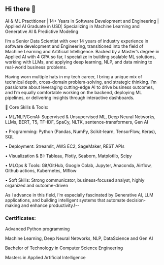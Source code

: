 ## Hi there 👋

AI & ML Practitioner | 14+ Years in Software Development and Engineering | Applied AI Graduate in USD| Specializing in Machine Learning and Generative AI & Predictive Modeling

I’m a Senior Data Scientist with over 14 years of industry experience in software development and Engineering, transitioned into the field of Machine Learning and Artificial Intelligence. Backed by a Master’s degree in Applied AI with 4 GPA so far, I specialize in building scalable ML solutions, working with LLMs, and applying deep learning, NLP, and data mining to real-world business problems.

Having worn multiple hats in my tech career, I bring a unique mix of technical depth, cross-domain problem-solving, and strategic thinking. I’m passionate about leveraging cutting-edge AI to drive business outcomes, and I’m equally comfortable working on the backend, deploying ML pipelines, or delivering insights through interactive dashboards.

🔹 Core Skills & Tools:

• ML/NLP/GenAI: Supervised & Unsupervised ML, Deep Neural Networks, LLMs, BERT, T5, TF-IDF, SpaCy, NLTK, sentence-transformers, Gen AI

• Programming: Python (Pandas, NumPy, Scikit-learn, TensorFlow, Keras), SQL

• Deployment: Streamlit, AWS EC2, SageMaker, REST APIs

• Visualization & BI: Tableau, Plotly, Seaborn, Matplotlib, Scipy

• MLOps & Tools: Git/GitHub, Google Colab, Jupyter, Anaconda, Airflow, Github actions, Kubernetes, Mlflow

• Soft Skills: Strong communicator, business-focused analyst, highly organized and outcome-driven

As I advance in this field, I’m especially fascinated by Generative AI, LLM applications, and building intelligent systems that automate decision-making and enhance productivity.!--


### Certificates:

Advanced Python programming

Machine Learning, Deep Neural Networks, NLP, DataScience and Gen AI

Bachelor of Technology in Computer Science Engineering

Masters in Applied Artificial Intelligence
